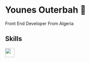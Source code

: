 # Younes Outerbah 👋

Front End Developer From Algeria
          
## Skills
<img width="30px" src="https://cdn.jsdelivr.net/gh/devicons/devicon/icons/html5/html5-original.svg" />
          
                    
          
          
          
